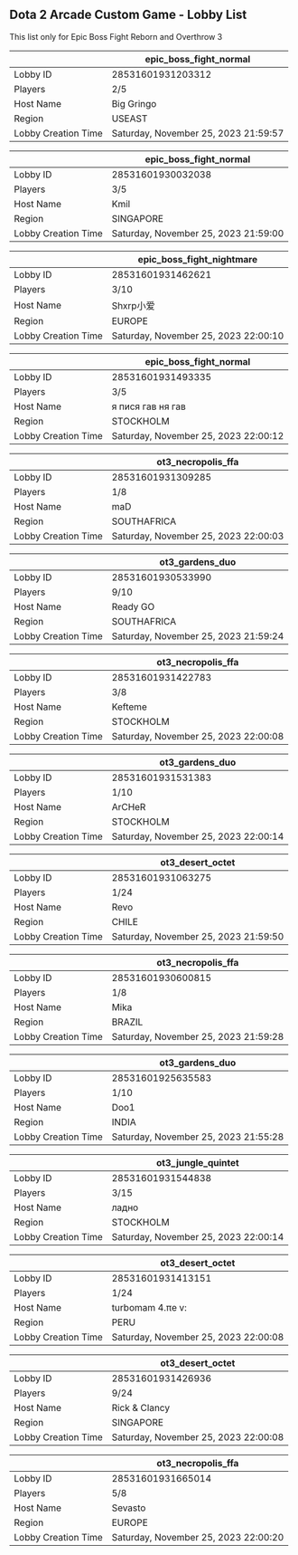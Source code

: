 ## Dota 2 Arcade Custom Game - Lobby List

This list only for Epic Boss Fight Reborn and Overthrow 3

|  | epic_boss_fight_normal |
| ------ | ------ |
| Lobby ID | 28531601931203312 |
| Players | 2/5 |
| Host Name | Big Gringo |
| Region | USEAST |
| Lobby Creation Time | Saturday, November 25, 2023 21:59:57 |


|  | epic_boss_fight_normal |
| ------ | ------ |
| Lobby ID | 28531601930032038 |
| Players | 3/5 |
| Host Name | Kmil |
| Region | SINGAPORE |
| Lobby Creation Time | Saturday, November 25, 2023 21:59:00 |


|  | epic_boss_fight_nightmare |
| ------ | ------ |
| Lobby ID | 28531601931462621 |
| Players | 3/10 |
| Host Name | Shxrp小爱 |
| Region | EUROPE |
| Lobby Creation Time | Saturday, November 25, 2023 22:00:10 |


|  | epic_boss_fight_normal |
| ------ | ------ |
| Lobby ID | 28531601931493335 |
| Players | 3/5 |
| Host Name | я пися гав ня гав |
| Region | STOCKHOLM |
| Lobby Creation Time | Saturday, November 25, 2023 22:00:12 |


|  | ot3_necropolis_ffa |
| ------ | ------ |
| Lobby ID | 28531601931309285 |
| Players | 1/8 |
| Host Name | maD |
| Region | SOUTHAFRICA |
| Lobby Creation Time | Saturday, November 25, 2023 22:00:03 |


|  | ot3_gardens_duo |
| ------ | ------ |
| Lobby ID | 28531601930533990 |
| Players | 9/10 |
| Host Name | Ready GO |
| Region | SOUTHAFRICA |
| Lobby Creation Time | Saturday, November 25, 2023 21:59:24 |


|  | ot3_necropolis_ffa |
| ------ | ------ |
| Lobby ID | 28531601931422783 |
| Players | 3/8 |
| Host Name | Kefteme |
| Region | STOCKHOLM |
| Lobby Creation Time | Saturday, November 25, 2023 22:00:08 |


|  | ot3_gardens_duo |
| ------ | ------ |
| Lobby ID | 28531601931531383 |
| Players | 1/10 |
| Host Name | ArCHeR |
| Region | STOCKHOLM |
| Lobby Creation Time | Saturday, November 25, 2023 22:00:14 |


|  | ot3_desert_octet |
| ------ | ------ |
| Lobby ID | 28531601931063275 |
| Players | 1/24 |
| Host Name | Revo |
| Region | CHILE |
| Lobby Creation Time | Saturday, November 25, 2023 21:59:50 |


|  | ot3_necropolis_ffa |
| ------ | ------ |
| Lobby ID | 28531601930600815 |
| Players | 1/8 |
| Host Name | Mika |
| Region | BRAZIL |
| Lobby Creation Time | Saturday, November 25, 2023 21:59:28 |


|  | ot3_gardens_duo |
| ------ | ------ |
| Lobby ID | 28531601925635583 |
| Players | 1/10 |
| Host Name | Doo1 |
| Region | INDIA |
| Lobby Creation Time | Saturday, November 25, 2023 21:55:28 |


|  | ot3_jungle_quintet |
| ------ | ------ |
| Lobby ID | 28531601931544838 |
| Players | 3/15 |
| Host Name | ладно |
| Region | STOCKHOLM |
| Lobby Creation Time | Saturday, November 25, 2023 22:00:14 |


|  | ot3_desert_octet |
| ------ | ------ |
| Lobby ID | 28531601931413151 |
| Players | 1/24 |
| Host Name | turbomam 4.πe v: |
| Region | PERU |
| Lobby Creation Time | Saturday, November 25, 2023 22:00:08 |


|  | ot3_desert_octet |
| ------ | ------ |
| Lobby ID | 28531601931426936 |
| Players | 9/24 |
| Host Name | Rick & Clancy |
| Region | SINGAPORE |
| Lobby Creation Time | Saturday, November 25, 2023 22:00:08 |


|  | ot3_necropolis_ffa |
| ------ | ------ |
| Lobby ID | 28531601931665014 |
| Players | 5/8 |
| Host Name | Sevasto |
| Region | EUROPE |
| Lobby Creation Time | Saturday, November 25, 2023 22:00:20 |


